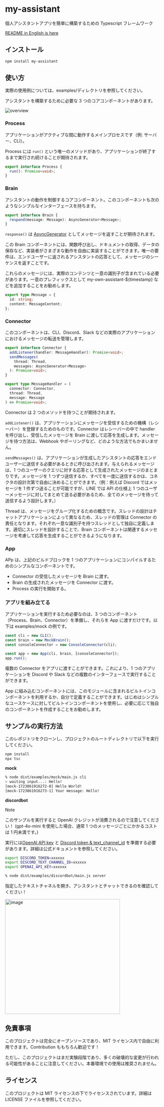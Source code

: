 # my-assistant

個人アシスタントアプリを簡単に構築するための Typescript フレームワーク

<a href="./README.md">README in English is here</a>

## インストール

```sh
npm install my-assistant
```

## 使い方

実際の使用例については、examples/ディレクトリを参照してください。

アシスタントを構築するために必要な 3 つのコアコンポーネントがあります。

![overview](https://github.com/user-attachments/assets/c429ca69-545d-49c9-a231-22e45d71b4e4)

### Process

アプリケーションがアクティブな間に動作するメインプロセスです（例: サーバー、CLI）。

Process には `run()` という唯一のメソッドがあり、アプリケーションが終了するまで実行され続けることが期待されます。

```ts
export interface Process {
  run(): Promise<void>;
}
```

### Brain

アシスタントの動作を制御するコアコンポーネント。このコンポーネントも次のようなシンプルなインターフェースを持ちます。

```ts
export interface Brain {
  respond(message: Message): AsyncGenerator<Message>;
}
```

`response()` は [AsyncGenerator](https://developer.mozilla.org/en-US/docs/Web/JavaScript/Reference/Global_Objects/AsyncGenerator) としてメッセージを返すことが期待されます。

この Brain コンポーネントには、関数呼び出し、ドキュメントの取得、データの保存など、実装者がさまざまな動作を自由に実装することができます。唯一の要件は、エンドユーザーに返されるアシスタントの応答として、メッセージのシーケンスを返すことです。

これらのメッセージには、実際のコンテンツと一意の識別子が含まれている必要があります。一意のプレフィックスとして my-own-assistant-${timestamp} などを追加することをお勧めします。

```ts
export type Message = {
  id: string;
  content: MessageContent;
};
```

### Connector

このコンポーネントは、CLI、Discord、Slack などの実際のアプリケーションにおけるメッセージの転送を管理します。

```ts
export interface Connector {
  addListener(handler: MessageHandler): Promise<void>;
  sendMessages(
    thread: Thread,
    messages: AsyncGenerator<Message>
  ): Promise<void>;
}

export type MessageHandler = (
  connector: Connector,
  thread: Thread,
  message: Message
) => Promise<void>;
```

Connector は 2 つのメソッドを持つことが期待されます。

`addListener()` は、アプリケーションにメッセージを受信するための機構（レシーバー）を登録するためのものです。Connector はレシーバーの中で handler を呼び出し、受信したメッセージを Brain に渡して応答を生成します。メッセージを待つ方法は、Webhook やポーリングなど、どのような方法でもかまいません。

`sendMessages()` は、アプリケーションが生成したアシスタントの応答をエンドユーザーに送信する必要があるときに呼び出されます。与えられるメッセージは、1 つのユーザーのクエリに対する応答として生成されたメッセージのまとまりです。メッセージを 1 つずつ送信するか、すべてを一度に送信するかは、コネクタの設計次第で自由に決めることができます。（例：例えば Discord ではメッセージを 1 件ずつ送ることが可能ですが、LINE では API の仕様上 1 つのユーザーメッセージに対してまとめて送る必要があるため、全てのメッセージを待って送信するよう設計します。）

Thread は、メッセージをグループ化するための概念です。スレッドの設計はチャットアプリケーションによって異なるため、スレッドの管理は Connector の責任となります。それぞれ一意な識別子を持つスレッドとして独自に定義します。適切にスレッドを設計することで、Brain コンポーネントは関連するメッセージを考慮して応答を生成することができるようになります。

### App

APp は、上記のビルドブロックを 1 つのアプリケーションにコンパイルするためのシンプルなコンポーネントです。

- Connector の受信したメッセージを Brain に渡す。
- Brain の生成されたメッセージを Connector に渡す。
- Process の実行を開始する。

### アプリを組み立てる

アプリケーションを実行するため必要なのは、3 つのコンポーネント（Process、Brain、Connector）を準備し、それらを App に渡すだけです。以下は examples/mock の例です。

```ts
const cli = new CLI();
const brain = new MockBrain();
const consoleConnector = new ConsoleConnector(cli);

const app = new App(cli, brain, [consoleConnector]);
app.run();
```

複数の Connector をアプリに渡すことができます。これにより、1 つのアプリケーションを Discord や Slack などの複数のインターフェースで実行することができます。

App に組み込むコンポーネントには、このモジュールに含まれるビルトインコンポーネントを利用するか、自分で定義することができます。はじめはシンプルなユースケースに対してビルトインコンポーネントを使用し、必要に応じて独自のコンポーネントを作成することをお勧めします。

## サンプルの実行方法

このレポジトリをクローンし、プロジェクトのルートディレクトリで以下を実行してください。

```sh
npm install
npx tsc
```

**mock**

```sh
% node dist/examples/mock/main.js cli
> waiting input...: Hello!
[mock-1723861916272-0] Hello World!
[mock-1723861916273-1] Your message: Hello!
```

**discordbot**

> [!NOTE]
> このサンプルを実行すると OpenAI クレジットが消費されるので注意してください！ (gpt-4o-mini を使用した場合、通常 1 つのメッセージごとにかかるコストは 1 円未満です。)

実行には[OpenAI API key](https://platform.openai.com/docs/quickstart) と [Discord token & text_channel_id](https://discord.com/developers/docs/quick-start/getting-started) を準備する必要があります。詳細は公式ドキュメントを参照してください。

```sh
export DISCORD_TOKEN=xxxxxx
export DISCORD_TEXT_CHANNEL_ID=xxxxxx
export OPENAI_API_KEY=xxxxxx
```

```sh
% node dist/examples/discordbot/main.js server
```

指定したテキストチャネルを開き、アシスタントとチャットできるのを確認してください！

<img width="375" alt="image" src="https://github.com/user-attachments/assets/5388f167-ae4f-4eab-8dff-29b5638ce026">

## 免責事項

このプロジェクトは完全にオープンソースであり、MIT ライセンス内で自由に利用できます。Contribution ももちろん歓迎です！

ただし、このプロジェクトはまだ実験段階であり、多くの破壊的な変更が行われる可能性があることに注意してください。本番環境での使用は推奨されません。

## ライセンス

このプロジェクトは MIT ライセンスの下でライセンスされています。詳細は LICENSE ファイルを参照してください。

